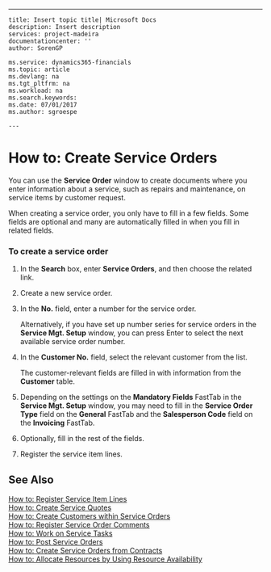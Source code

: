 ---
    title: Insert topic title| Microsoft Docs
    description: Insert description
    services: project-madeira
    documentationcenter: ''
    author: SorenGP

    ms.service: dynamics365-financials
    ms.topic: article
    ms.devlang: na
    ms.tgt_pltfrm: na
    ms.workload: na
    ms.search.keywords:
    ms.date: 07/01/2017
    ms.author: sgroespe

    ---
# How to: Create Service Orders
You can use the **Service Order** window to create documents where you enter information about a service, such as repairs and maintenance, on service items by customer request.  
  
 When creating a service order, you only have to fill in a few fields. Some fields are optional and many are automatically filled in when you fill in related fields.  
  
### To create a service order  
  
1.  In the **Search** box, enter **Service Orders**, and then choose the related link.  
  
2.  Create a new service order.  
  
3.  In the **No.** field, enter a number for the service order.  
  
     Alternatively, if you have set up number series for service orders in the **Service Mgt. Setup** window, you can press Enter to select the next available service order number.  
  
4.  In the **Customer No.** field, select the relevant customer from the list.  
  
     The customer\-relevant fields are filled in with information from the **Customer** table.  
  
5.  Depending on the settings on the **Mandatory Fields** FastTab in the **Service Mgt. Setup** window, you may need to fill in the **Service Order Type** field on the **General** FastTab and the **Salesperson Code** field on the **Invoicing** FastTab.  
  
6.  Optionally, fill in the rest of the fields.  
  
7.  Register the service item lines.  
  
## See Also  
 [How to: Register Service Item Lines](../Service/how-to-register-service-item-lines.md)   
 [How to: Create Service Quotes](../Service/how-to-create-service-quotes.md)   
 [How to: Create Customers within Service Orders](../Sales/how-to-create-customers-within-service-orders.md)   
 [How to: Register Service Order Comments](../Service/how-to-register-service-order-comments.md)   
 [How to: Work on Service Tasks](../Service/how-to-work-on-service-tasks.md)   
 [How to: Post Service Orders](../Service/how-to-post-service-orders.md)   
 [How to: Create Service Orders from Contracts](../Service/how-to-create-service-orders-from-contracts.md)   
 [How to: Allocate Resources by Using Resource Availability](../Service/how-to-allocate-resources-by-using-resource-availability.md)